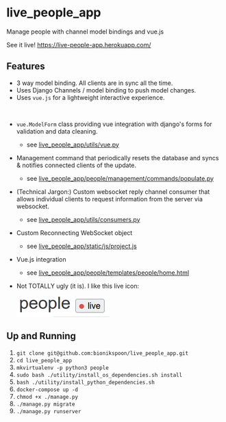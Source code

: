 # live_people_app
Manage people with channel model bindings and vue.js

See it live!  https://live-people-app.herokuapp.com/

## Features

* 3 way model binding. All clients are in sync all the time.
* Uses Django Channels / model binding to push model changes.
* Uses `vue.js` for a lightweight interactive experience.

&nbsp;

* `vue.ModelForm` class providing vue integration with django's forms for validation and data cleaning.
  * see [live_people_app/utils/vue.py](live_people_app/utils/vue.py)

* Management command that periodically resets the database and syncs & notifies connected clients of the update.
  * see [live_people_app/people/management/commands/populate.py](live_people_app/people/management/commands/populate.py)
  
* (Technical Jargon:) Custom websocket reply channel consumer that allows individual clients to request information from the server via websocket.
  * see [live_people_app/utils/consumers.py](live_people_app/utils/consumers.py#L76-L125)
  
* Custom Reconnecting WebSocket object
  * see [live_people_app/static/js/project.js](live_people_app/static/js/project.js#L149-L221)
  
* Vue.js integration
  * see [live_people_app/people/templates/people/home.html](live_people_app/people/templates/people/home.html)

* Not TOTALLY ugly (it is).  I like this live icon: 

  ![live](live.png)


## Up and Running

1. `git clone git@github.com:bionikspoon/live_people_app.git`
1. `cd live_people_app`
1. `mkvirtualenv -p python3 people`
1. `sudo bash ./utility/install_os_dependencies.sh install`           
1. `bash ./utility/install_python_dependencies.sh`  
1. `docker-compose up -d`
1. `chmod +x ./manage.py`
1. `./manage.py migrate`
1. `./manage.py runserver`
